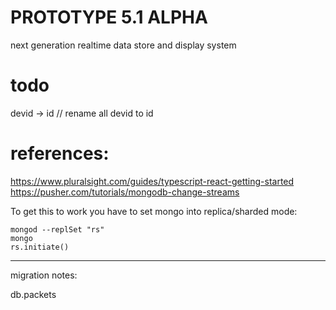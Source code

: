 # PROTOTYPE 5.1 ALPHA
next generation realtime data store and display system

# todo
devid -> id                 // rename all devid to id 

# references:

https://www.pluralsight.com/guides/typescript-react-getting-started
https://pusher.com/tutorials/mongodb-change-streams


To get this to work you have to set mongo into replica/sharded mode:

```
mongod --replSet "rs"
mongo
rs.initiate()
```

------------

migration notes:

db.packets


